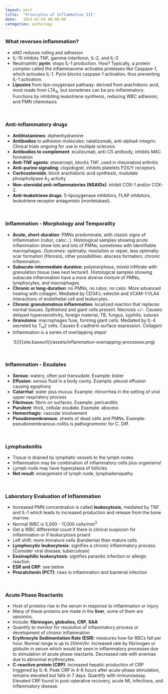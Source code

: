 ```yaml
---
layout: post
title:  "Principles of Inflammation III"
date:   2014-02-04 08:00:00
categories: pathology
---
```


### What reverses inflammation?
- eNO reduces rolling and adhesion
- IL-10 inhibits TNF, gamma-interferon, IL-2, and IL-3
- Neutrophilic **pyrin**: stops IL-1 production. How? Typically, a protein complex called the inflammasome activates proteases like Caspase-1, which activates IL-1. Pyrin blocks caspase-1 activation, thus preventing IL-1 activation.
- **Lipoxins** from lipo-oxygenase pathway: derived from arachidonic acid, most made from LTA<sub>4</sub>, but sometimes can be pro-inflammatory. Functions by inhibiting leukotriene synthesis, reducing WBC adhesion, and PMN chemotaxis

<span><br></span>

### Anti-inflammatory drugs
- **Antihistamines**: diphenhydramine
- **Antibodies** to adhesion molecules: natalizumab, anti-alpha4-integrin. Clinical trials ongoing for use in multiple sclerosis
- **Antibodies to complement**: eculizumab, anti-C5 antibody, inhibits MAC formation
- **Anti-TNF agents**: etanercept, blocks TNF, used in rheumatoid arthritis
- **Anti-purine signaling**: clopidogrel, inhibits platelets P2X/Y receptors.
- **Corticosteroids**: block arachidonic acid synthesis, modulate phospholipase A<sub>2</sub> activity
- **Non-steroidal anti-inflammatories (NSAIDs)**: inhibit COX-1 and/or COX-2.
- **Anti-leukotriene drugs**: 5-lipoxygenase inhibitors, FLAP inhibitors, leukotriene receptor antagonists (montelukast).

<span><br></span>

### Inflammation - Morphology and Temporality
- **Acute, short-duration**: PMNs predominate, with classic signs of inflammation (rubor, calor...). Histological samples showing acute inflammation show lots and lots of PMNs, sometimes with identifiable macrophages. *Outcomes*: optimally: resolution or repair, less optimally: scar formation (fibrosis), other possibilities: abscess formation, chronic inflammation.
- **Subacute-intermediate duration**: polymorphous, mixed infiltrate with granulation tissue (see next lecture!). Histological samples showing subacute inflammation have a more diverse mixture of PMNs, lymphocytes, and macrophages. 
- **Chronic or long-duration**: no PMNs, no rubor, no calor. More advanced healing with collagen. Mediated by CD34:L-selectin and VCAM-1:VLA4 interactions of endothelial cell and leukocytes.
- **Chronic granulomatous inflammation**: localized reaction that replaces normal tissues. Epithelioid and giant cells present. Necrosis +/-. Causes: delayed hypersensitivity, foreign material, TB, fungus, syphilis, sutures
- **Granuloma**: macrophages fuse, forming giant cells. Mediated by IL-4 secreted by T<sub>H</sub>2 cells. Causes E-cadherin surface expression. Collagen!
- Inflammation is a series of overlapping steps!

<div style="text-align:center;" markdown="1">
	![]({{site.baseurl}}/assets/inflammation-overlapping-processes.png)
</div>

<span><br></span>

### Inflammation - Exudates
- **Serous**: watery, often just transudate. Example: bister
- **Effusion**: serous fluid in a body cavity. Example: pleural effusion causing egophony
- **Catarrhal**: water plus mucus. Example: rhinorrhea in the setting of viral upper respiratory process
- **Fibrinous**: fibrin on surfaces. Example: pericarditis
- **Purulent**: thick, cellular exudate. Example: abscess
- **Hemorrhagic**: vascular involvement
- **Pseudomembranous**: sheets of dead cells and PMNs. Example: pseudomembranous colitis is pathognomonic for C. Diff.

<span><br></span>

### Lymphadenitis
- Tissue is drained by lymphatic vessels to the lymph nodes
- Inflammation may be combination of inflammatory cells plus organisms!
- Lymph node may have hyperplasia of follicles
- **Net result**: enlargement of lymph node, lymphadenopathy

<span><br></span>

### Laboratory Evaluation of Inflammation
- Increased PMN concentration is called **leukocytosis**, mediated by TNF and IL-1 which leads to increased production and release from the bone marrow. 
- Normal WBC is 5,000 - 11,000 cells/mm<sup>3</sup>
- Get a WBC differential count if there is clinical suspicion for inflammation or if leukocytosis prsent
- Left shift: more immature cells (bandemia) than mature cells
- **Lymphocytic leukocytosis**: signifies a chronic inflammatory process. (Consider viral disease, tuberculosis)
- **Eosinophilic leukocytosis**: signifies parasitic infection or allergic reaction
- **ESR and CRP**: see below
- **Procalcitonin (PCT)**: rises in inflammation and bacterial infection 

<span><br></span>

### Acute Phase Reactants
- Host of proteins rise in the serum in response to inflammation or injury
- Many of these proteins are made in the **liver**, some of them are opsonins.
- Include: **fibrinogen, globulins, CRP, SAA**
- Quantify to monitor for resolution of inflammatory process or development of chronic inflammation
- **Erythrocyte Sedimentation Rate (ESR)**: measures how far RBCs fall per hour. Normal range is up to 20mm/hr. Increased rate by fibrinogen or globulin in serum which would be seen in inflammatory processes due to stimulation of acute phase reactants. Decreased rate with anemias due to abnormal erythrocytes.
- **C-reactive protein (CRP)**: increased hepatic production of CRP triggered by IL-6. Peak CRP in 4-6 hours after acute-phase stimulation, remains elevated but falls in 7 days. Quantify with immunoassay. Elevated CRP found in post-operative recovery, acute MI, infections, and inflammatory disease.